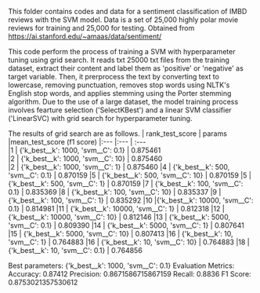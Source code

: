 This folder contains codes and data for a sentiment classification of IMBD reviews with the SVM model.
Data is a set of 25,000 highly polar movie reviews for training and 25,000 for testing. Obtained from https://ai.stanford.edu/~amaas/data/sentiment/

This code perform the process of training a SVM with hyperparameter tuning using grid search. It reads txt 25000 txt files from the training dataset, extract their content and label them as 'positive' or 'negative' as target variable. Then, it prerprocess the text by converting text to lowercase, removing punctuation, removes stop words using NLTK's English stop words, and applies stemming using the Porter stemming algorithm. Due to the use of a large dataset, the model training process involves fearture selection ('SelectKBest') and a linear SVM classifier ('LinearSVC) with grid search for hyperparameter tuning.

The results of grid search are as follows.
| rank_test_score |                             params |mean_test_score (f1 score)
|:---             |:---                                | :---                      
|1                | {'k_best__k': 1000, 'svm__C': 0.1} |        0.875461           
|2                |  {'k_best__k': 1000, 'svm__C': 10} |        0.875460           
|2                |   {'k_best__k': 1000, 'svm__C': 1} |        0.875460
|4                |  {'k_best__k': 500, 'svm__C': 0.1} |        0.870159
|5                |   {'k_best__k': 500, 'svm__C': 10} |        0.870159
|5                |    {'k_best__k': 500, 'svm__C': 1} |        0.870159
|7                |  {'k_best__k': 100, 'svm__C': 0.1} |        0.835369
|8                |   {'k_best__k': 100, 'svm__C': 10} |        0.835337
|9                |    {'k_best__k': 100, 'svm__C': 1} |        0.835292
|10               |{'k_best__k': 10000, 'svm__C': 0.1} |        0.814981
|11               |  {'k_best__k': 10000, 'svm__C': 1} |        0.812318
|12               | {'k_best__k': 10000, 'svm__C': 10} |        0.812146
|13               | {'k_best__k': 5000, 'svm__C': 0.1} |        0.809390
|14               |   {'k_best__k': 5000, 'svm__C': 1} |        0.807641
|15               |  {'k_best__k': 5000, 'svm__C': 10} |        0.807413
|16               |     {'k_best__k': 10, 'svm__C': 1} |        0.764883
|16               |    {'k_best__k': 10, 'svm__C': 10} |        0.764883
|18               |   {'k_best__k': 10, 'svm__C': 0.1} |        0.764856

Best parameters: {'k_best__k': 1000, 'svm__C': 0.1}
Evaluation Metrics:
Accuracy: 0.87412
Precision: 0.8671586715867159
Recall: 0.8836
F1 Score: 0.8753021357530612
